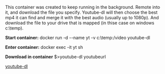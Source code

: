 This container was created to keep running in the background.
Remote into it, and download the file you specify.
Youtube-dl will then choose the best mp4 it can find and merge it with the best audio (usually up to 1080p).
And download the file to your drive that is mapped (in thise case on windows c:\temp).

**Start container:**
docker run -d --name yt -v c:\temp:/video youtube-dl

**Enter container:**
docker exec -it yt sh

**Download in container**
$>youtube-dl youtubeurl



[youtube-dl](https://yt-dl.org)